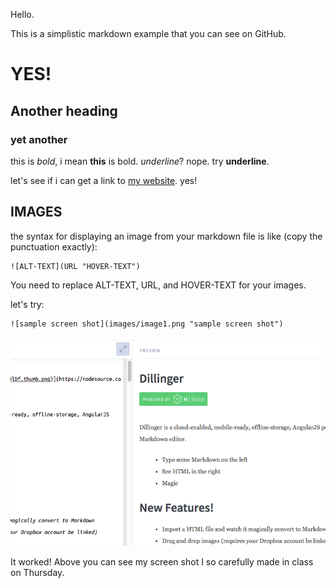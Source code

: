 Hello.

This is a simplistic markdown example that you can see on GitHub.

# YES!
## Another heading
### yet another

this is *bold*, i mean **this** is bold. 
_underline_? nope. try __underline__. 

let's see if i can get a link to [my website](http://fredgibbs.net). yes!

## IMAGES
the syntax for displaying an image from your markdown file is like (copy the punctuation exactly):
```
![ALT-TEXT](URL "HOVER-TEXT")
```

You need to replace ALT-TEXT, URL, and HOVER-TEXT for your images.

let's try: 
```
![sample screen shot](images/image1.png "sample screen shot")
```

![sample screen shot](images/image1.png "sample screen shot")

It worked! Above you can see my screen shot I so carefully made in class on Thursday.

